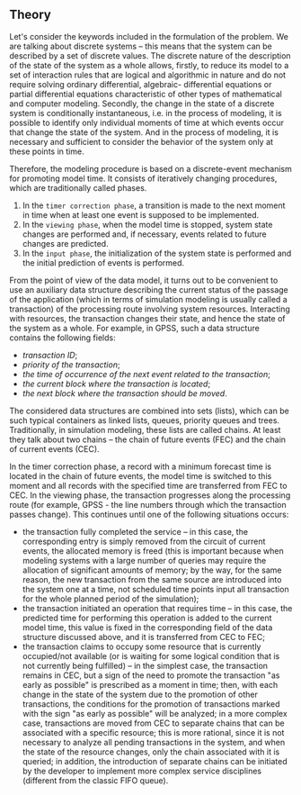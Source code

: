 ## Theory

Let's consider the keywords included in the formulation of the problem.
We are talking about discrete systems – this means that the system can be described by a set of discrete values. The discrete nature of the description of the state of the system as a whole allows, firstly, to reduce its model to a set of interaction rules that are logical and algorithmic in nature and do not require solving ordinary differential, algebraic-
differential equations or partial differential equations characteristic of other types of mathematical and computer modeling. Secondly, the change in the state of a discrete system is conditionally instantaneous, i.e. in the process of modeling, it is possible to identify only individual moments of time at which
events occur that change the state of the system. And in the process of modeling, it is necessary and sufficient to consider the behavior of the system only at these points in time.

Therefore, the modeling procedure is based on a discrete-event mechanism for promoting model time. It consists of iteratively changing procedures, which are traditionally called phases.
1. In the `timer correction phase`, a transition is made to the next moment in time when at least one event is supposed to be implemented.
2. In the `viewing phase`, when the model time is stopped, system state changes are performed and, if necessary, events  related to future changes are predicted.
3. In the `input phase`, the initialization of the system state is performed and the initial prediction of events is performed.

From the point of view of the data model, it turns out to be convenient to use an auxiliary data structure describing the current status of the passage of the application (which in terms of simulation modeling
is usually called a transaction) of the processing route involving system resources. Interacting with resources, the transaction changes their state, and hence the state of the system as a whole. For example, in GPSS, such
a data structure contains the following fields:

- _transaction ID_;
- _priority of the transaction_;
- _the time of occurrence of the next event related to the transaction_;
- _the current block where the transaction is located_;
- _the next block where the transaction should be moved_.

The considered data structures are combined into sets (lists), which can be such typical containers as linked lists, queues, priority queues and trees. Traditionally, in
simulation modeling, these lists are called chains. At least they talk about two chains – the chain of future events (FEC) and the chain of current events (CEC).

In the timer correction phase, a record with a minimum forecast time is located in the chain of future events, the model time is switched to this moment and all records with the specified time are transferred from FEC to CEC. In the viewing phase, the transaction progresses along the processing route (for example, GPSS - the line numbers through which the transaction passes change). This continues until one of the following situations occurs:
- the transaction fully completed the service – in this case, the corresponding entry is simply removed from the circuit of current events, the allocated memory is freed (this is important because when modeling systems with a large number of queries may require the allocation of significant amounts of memory; by the way, for the
same reason, the new transaction from the same source are introduced into the system one at a time, not scheduled time points input all
transaction for the whole planned period of the simulation);
- the transaction initiated an operation that requires time – in this case, the predicted time for
performing this operation is added to the current model time, this value is fixed in
the corresponding field of the data structure discussed above, and it is transferred from CEC to FEC;
- the transaction claims to occupy some resource that is currently occupied/not available (or is waiting for some logical condition that is not currently being fulfilled) – in the simplest case, the transaction remains in CEC, but a sign of the need to promote the transaction "as early as possible" is prescribed as a moment in time; then, with each change in the state of the system due to the promotion of other transactions, the conditions for the promotion of transactions marked with the sign "as early as possible" will be analyzed; in a more complex case, transactions are moved from CEC to separate chains that can be associated with a specific resource; this is more rational, since it is not necessary to analyze all pending transactions in the system, and when the state of the resource changes, only the chain associated with it is queried; in addition, the introduction of separate chains can be initiated by the developer to implement more complex service disciplines (different from the classic FIFO queue).
